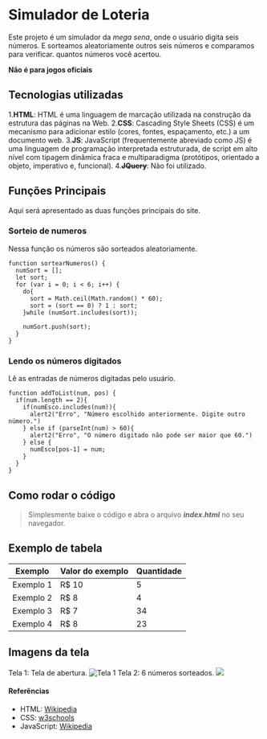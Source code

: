 # Simulador de Loteria

Este projeto é um simulador da *mega sena*, onde o usuário digita seis números.
E sorteamos aleatoriamente outros seis números e comparamos para verificar.
quantos números você acertou.

**Não é para jogos oficiais**

## Tecnologias utilizadas
1.**HTML**: HTML é uma linguagem de marcação utilizada na construção da estrutura das páginas na Web.
2.**CSS**: Cascading Style Sheets (CSS) é um mecanismo para adicionar estilo (cores, fontes, espaçamento, etc.) a um documento web.
3.**JS**: JavaScript (frequentemente abreviado como JS) é uma linguagem de programação interpretada estruturada, de script em alto nível com tipagem dinâmica fraca e multiparadigma (protótipos, orientado a objeto, imperativo e, funcional).
4.~~**JQuery**~~: Não foi utilizado.

## Funções Principais
Aqui será apresentado as duas funções principais do site.

### Sorteio de numeros
Nessa função os números são sorteados aleatoriamente.
```
function sortearNumeros() {
  numSort = [];
  let sort;
  for (var i = 0; i < 6; i++) {
    do{
      sort = Math.ceil(Math.random() * 60);
      sort = (sort == 0) ? 1 : sort;
    }while (numSort.includes(sort));

    numSort.push(sort);
  }
}
````

### Lendo os números digitados
Lê as entradas de números digitadas pelo usuário.
```
function addToList(num, pos) {
  if(num.length == 2){
    if(numEsco.includes(num)){
      alert2("Erro", "Número escolhido anteriormente. Digite outro número.")
    } else if (parseInt(num) > 60){
      alert2("Erro", "O número digitado não pode ser maior que 60.")
    } else {
      numEsco[pos-1] = num;
    }
  }
}
```

## Como rodar o código
> Simplesmente baixe o código e abra o arquivo **_index.html_** no seu navegador.

## Exemplo de tabela
| Exemplo   | Valor do exemplo | Quantidade
| --------- | ---------------- | ----------
| Exemplo 1 | R$ 10            | 5
| Exemplo 2 | R$ 8             | 4
| Exemplo 3 | R$ 7             | 34
| Exemplo 4 | R$ 8             | 23

## Imagens da tela
Tela 1: Tela de abertura.
![Tela 1](/imagens/tela1.png)
Tela 2: 6 números sorteados.
![](/imagens/tela2.png)

#### Referências
* HTML: [Wikipedia](https://pt.wikipedia.org/wiki/HTML)
* CSS: [w3schools](https://www.w3schools.com/css/)
* JavaScript: [Wikipedia](https://pt.wikipedia.org/wiki/JavaScript)
